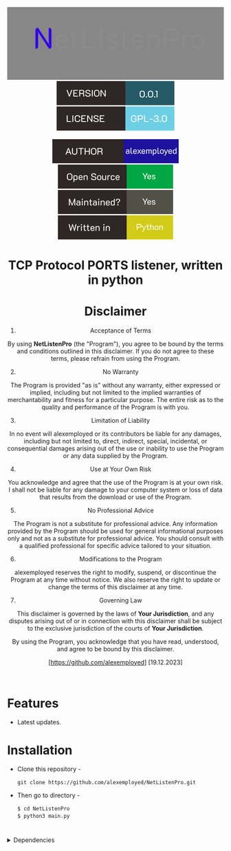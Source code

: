 <div align="center">
  <img src="https://raw.githubusercontent.com/alexemployed/NetListenPro/main/.github/misc/logo.png"></img><br>
  <img src="https://raw.githubusercontent.com/alexemployed/NetListenPro/e3f9f6b7a2f5242d5689023a4fd0b2c72f4eac89/.github/misc/version.svg"></img>
  <img src="https://raw.githubusercontent.com/alexemployed/NetListenPro/910360bc12546cfd472dd2b7f8c4c9de1280e6dd/.github/misc/LICENSE.svg"></img><br><br>
  <img src="https://raw.githubusercontent.com/alexemployed/NetListenPro/ab4be0dc0f14ed7e6c43ec998401f9cc3486cf38/.github/misc/AUTHOR.svg"></img>
  <img src="https://raw.githubusercontent.com/alexemployed/NetListenPro/b65a48bfc1abb924faae2418b754c9f3741ca2ff/.github/misc/Open%20source.svg"></img>
  <img src="https://raw.githubusercontent.com/alexemployed/NetListenPro/65152da645ca08d812105cc44a6669d99bf20e3b/.github/misc/Maintained.svg"></img>
  <img src="https://raw.githubusercontent.com/alexemployed/NetListenPro/65152da645ca08d812105cc44a6669d99bf20e3b/.github/misc/Written%20in.svg"></img>

  # TCP Protocol PORTS listener, written in python
  # Disclaimer
1. Acceptance of Terms

By using **NetListenPro** (the "Program"), you agree to be bound by the terms and conditions outlined in this disclaimer. If you do not agree to these terms, please refrain from using the Program.

2. No Warranty

The Program is provided "as is" without any warranty, either expressed or implied, including but not limited to the implied warranties of merchantability and fitness for a particular purpose. The entire risk as to the quality and performance of the Program is with you.

3. Limitation of Liability

In no event will alexemployed or its contributors be liable for any damages, including but not limited to, direct, indirect, special, incidental, or consequential damages arising out of the use or inability to use the Program or any data supplied by the Program.

4. Use at Your Own Risk

You acknowledge and agree that the use of the Program is at your own risk. I shall not be liable for any damage to your computer system or loss of data that results from the download or use of the Program.

5. No Professional Advice

The Program is not a substitute for professional advice. Any information provided by the Program should be used for general informational purposes only and not as a substitute for professional advice. You should consult with a qualified professional for specific advice tailored to your situation.

6. Modifications to the Program

alexemployed reserves the right to modify, suspend, or discontinue the Program at any time without notice. We also reserve the right to update or change the terms of this disclaimer at any time.

7. Governing Law

This disclaimer is governed by the laws of **Your Jurisdiction**, and any disputes arising out of or in connection with this disclaimer shall be subject to the exclusive jurisdiction of the courts of **Your Jurisdiction**.

By using the Program, you acknowledge that you have read, understood, and agree to be bound by this disclaimer.

[https://github.com/alexemployed]
[19.12.2023]
</div><br>

# Features
* Latest updates.

# Installation
* Clone this repository -
  ```git
  git clone https://github.com/alexemployed/NetListenPro.git
  ```
* Then go to directory -
  ```zsh
  $ cd NetListenPro
  $ python3 main.py
  ```

 #  
 <details>
    <summary>Dependencies</summary>
    [1] Asyncio - pip install asyncio
 </details>

